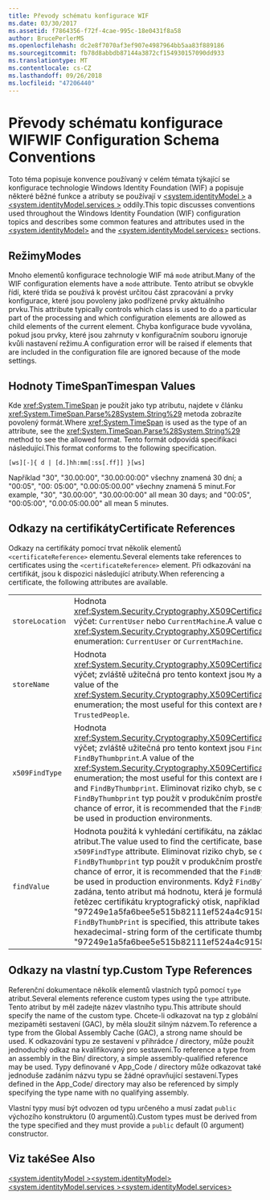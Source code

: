 ```yaml
---
title: Převody schématu konfigurace WIF
ms.date: 03/30/2017
ms.assetid: f7864356-f72f-4cae-995c-18e0431f8a58
author: BrucePerlerMS
ms.openlocfilehash: dc2e8f7070af3ef907e4987964bb5aa83f889186
ms.sourcegitcommit: fb78d8abbdb87144a3872cf154930157090dd933
ms.translationtype: MT
ms.contentlocale: cs-CZ
ms.lasthandoff: 09/26/2018
ms.locfileid: "47206440"
---
```

# <a name="wif-configuration-schema-conventions"></a><span data-ttu-id="0a9dd-102">Převody schématu konfigurace WIF</span><span class="sxs-lookup"><span data-stu-id="0a9dd-102">WIF Configuration Schema Conventions</span></span>
<span data-ttu-id="0a9dd-103">Toto téma popisuje konvence používaný v celém témata týkající se konfigurace technologie Windows Identity Foundation (WIF) a popisuje některé běžné funkce a atributy se používají v [ \<system.identityModel >](../../../docs/framework/configure-apps/file-schema/windows-identity-foundation/system-identitymodel.md) a [ \<system.identityModel.services >](../../../docs/framework/configure-apps/file-schema/windows-identity-foundation/system-identitymodel-services.md) oddíly.</span><span class="sxs-lookup"><span data-stu-id="0a9dd-103">This topic discusses conventions used throughout the Windows Identity Foundation (WIF) configuration topics and describes some common features and attributes used in the [\<system.identityModel>](../../../docs/framework/configure-apps/file-schema/windows-identity-foundation/system-identitymodel.md) and the [\<system.identityModel.services>](../../../docs/framework/configure-apps/file-schema/windows-identity-foundation/system-identitymodel-services.md) sections.</span></span>  
  
<a name="BKMK_Modes"></a>   
## <a name="modes"></a><span data-ttu-id="0a9dd-104">Režimy</span><span class="sxs-lookup"><span data-stu-id="0a9dd-104">Modes</span></span>  
 <span data-ttu-id="0a9dd-105">Mnoho elementů konfigurace technologie WIF má `mode` atribut.</span><span class="sxs-lookup"><span data-stu-id="0a9dd-105">Many of the WIF configuration elements have a `mode` attribute.</span></span> <span data-ttu-id="0a9dd-106">Tento atribut se obvykle řídí, které třída se používá k provést určitou část zpracování a prvky konfigurace, které jsou povoleny jako podřízené prvky aktuálního prvku.</span><span class="sxs-lookup"><span data-stu-id="0a9dd-106">This attribute typically controls which class is used to do a particular part of the processing and which configuration elements are allowed as child elements of the current element.</span></span> <span data-ttu-id="0a9dd-107">Chyba konfigurace bude vyvolána, pokud jsou prvky, které jsou zahrnuty v konfiguračním souboru ignoruje kvůli nastavení režimu.</span><span class="sxs-lookup"><span data-stu-id="0a9dd-107">A configuration error will be raised if elements that are included in the configuration file are ignored because of the mode settings.</span></span>  
  
<a name="BKMK_TimespanValues"></a>   
## <a name="timespan-values"></a><span data-ttu-id="0a9dd-108">Hodnoty TimeSpan</span><span class="sxs-lookup"><span data-stu-id="0a9dd-108">Timespan Values</span></span>  
 <span data-ttu-id="0a9dd-109">Kde <xref:System.TimeSpan> je použít jako typ atributu, najdete v článku <xref:System.TimeSpan.Parse%28System.String%29> metoda zobrazíte povolený formát.</span><span class="sxs-lookup"><span data-stu-id="0a9dd-109">Where <xref:System.TimeSpan> is used as the type of an attribute, see the <xref:System.TimeSpan.Parse%28System.String%29> method to see the allowed format.</span></span> <span data-ttu-id="0a9dd-110">Tento formát odpovídá specifikaci následující.</span><span class="sxs-lookup"><span data-stu-id="0a9dd-110">This format conforms to the following specification.</span></span>  
  
```  
[ws][-]{ d | [d.]hh:mm[:ss[.ff]] }[ws]  
```  
  
 <span data-ttu-id="0a9dd-111">Například "30", "30.00:00", "30.00:00:00" všechny znamená 30 dní; a "00:05", "00: 05:00", "0.00:05:00.00" všechny znamená 5 minut.</span><span class="sxs-lookup"><span data-stu-id="0a9dd-111">For example, "30", "30.00:00", "30.00:00:00" all mean 30 days; and "00:05", "00:05:00", "0.00:05:00.00" all mean 5 minutes.</span></span>  
  
<a name="BKMK_CertificateReferences"></a>   
## <a name="certificate-references"></a><span data-ttu-id="0a9dd-112">Odkazy na certifikáty</span><span class="sxs-lookup"><span data-stu-id="0a9dd-112">Certificate References</span></span>  
 <span data-ttu-id="0a9dd-113">Odkazy na certifikáty pomocí trvat několik elementů `<certificateReference>` elementu.</span><span class="sxs-lookup"><span data-stu-id="0a9dd-113">Several elements take references to certificates using the `<certificateReference>` element.</span></span> <span data-ttu-id="0a9dd-114">Při odkazování na certifikát, jsou k dispozici následující atributy.</span><span class="sxs-lookup"><span data-stu-id="0a9dd-114">When referencing a certificate, the following attributes are available.</span></span>  
  
|||  
|-|-|  
|`storeLocation`|<span data-ttu-id="0a9dd-115">Hodnota <xref:System.Security.Cryptography.X509Certificates.StoreLocation> výčet: `CurrentUser` nebo `CurrentMachine`.</span><span class="sxs-lookup"><span data-stu-id="0a9dd-115">A value of the <xref:System.Security.Cryptography.X509Certificates.StoreLocation> enumeration: `CurrentUser` or `CurrentMachine`.</span></span>|  
|`storeName`|<span data-ttu-id="0a9dd-116">Hodnota <xref:System.Security.Cryptography.X509Certificates.StoreName> výčet; zvláště užitečná pro tento kontext jsou `My` a `TrustedPeople`.</span><span class="sxs-lookup"><span data-stu-id="0a9dd-116">A value of the <xref:System.Security.Cryptography.X509Certificates.StoreName> enumeration; the most useful for this context are `My` and `TrustedPeople`.</span></span>|  
|`x509FindType`|<span data-ttu-id="0a9dd-117">Hodnota <xref:System.Security.Cryptography.X509Certificates.X509FindType> výčet; zvláště užitečná pro tento kontext jsou `FindBySubjectName` a `FindByThumbprint`.</span><span class="sxs-lookup"><span data-stu-id="0a9dd-117">A value of the <xref:System.Security.Cryptography.X509Certificates.X509FindType> enumeration; the most useful for this context are `FindBySubjectName` and `FindByThumbprint`.</span></span> <span data-ttu-id="0a9dd-118">Eliminovat riziko chyb, se doporučuje, který `FindByThumbprint` typ použít v produkčním prostředí.</span><span class="sxs-lookup"><span data-stu-id="0a9dd-118">To eliminate the chance of error, it is recommended that the `FindByThumbprint` type be used in production environments.</span></span>|  
|`findValue`|<span data-ttu-id="0a9dd-119">Hodnota použitá k vyhledání certifikátu, na základě `x509FindType` atribut.</span><span class="sxs-lookup"><span data-stu-id="0a9dd-119">The value used to find the certificate, based on the `x509FindType` attribute.</span></span> <span data-ttu-id="0a9dd-120">Eliminovat riziko chyb, se doporučuje, který `FindByThumbprint` typ použít v produkčním prostředí.</span><span class="sxs-lookup"><span data-stu-id="0a9dd-120">To eliminate the chance of error, it is recommended that the `FindByThumbprint` type be used in production environments.</span></span> <span data-ttu-id="0a9dd-121">Když `FindByThumbPrint` není zadána, tento atribut má hodnotu, která je formulář šestnáctkový řetězec certifikátu kryptografický otisk, například "97249e1a5fa6bee5e515b82111ef524a4c91583f".</span><span class="sxs-lookup"><span data-stu-id="0a9dd-121">When `FindByThumbPrint` is specified, this attribute takes a value that is the hexadecimal-string form of the certificate thumbprint; for example, "97249e1a5fa6bee5e515b82111ef524a4c91583f".</span></span>|  
  
<a name="BKMK_CustomTypeReferences"></a>   
## <a name="custom-type-references"></a><span data-ttu-id="0a9dd-122">Odkazy na vlastní typ.</span><span class="sxs-lookup"><span data-stu-id="0a9dd-122">Custom Type References</span></span>  
 <span data-ttu-id="0a9dd-123">Referenční dokumentace několik elementů vlastních typů pomocí `type` atribut.</span><span class="sxs-lookup"><span data-stu-id="0a9dd-123">Several elements reference custom types using the `type` attribute.</span></span> <span data-ttu-id="0a9dd-124">Tento atribut by měl zadejte název vlastního typu.</span><span class="sxs-lookup"><span data-stu-id="0a9dd-124">This attribute should specify the name of the custom type.</span></span> <span data-ttu-id="0a9dd-125">Chcete-li odkazovat na typ z globální mezipaměti sestavení (GAC), by měla sloužit silným názvem.</span><span class="sxs-lookup"><span data-stu-id="0a9dd-125">To reference a type from the Global Assembly Cache (GAC), a strong name should be used.</span></span> <span data-ttu-id="0a9dd-126">K odkazování typu ze sestavení v přihrádce / directory, může použít jednoduchý odkaz na kvalifikovaný pro sestavení.</span><span class="sxs-lookup"><span data-stu-id="0a9dd-126">To reference a type from an assembly in the Bin/ directory, a simple assembly-qualified reference may be used.</span></span> <span data-ttu-id="0a9dd-127">Typy definované v App_Code / directory může odkazovat také jednoduše zadáním názvu typu se žádné opravňující sestavení.</span><span class="sxs-lookup"><span data-stu-id="0a9dd-127">Types defined in the App_Code/ directory may also be referenced by simply specifying the type name with no qualifying assembly.</span></span>  
  
 <span data-ttu-id="0a9dd-128">Vlastní typy musí být odvozen od typu určeného a musí zadat `public` výchozího konstruktoru (0 argumentů).</span><span class="sxs-lookup"><span data-stu-id="0a9dd-128">Custom types must be derived from the type specified and they must provide a `public` default (0 argument) constructor.</span></span>  
  
## <a name="see-also"></a><span data-ttu-id="0a9dd-129">Viz také</span><span class="sxs-lookup"><span data-stu-id="0a9dd-129">See Also</span></span>  
 [<span data-ttu-id="0a9dd-130">\<system.identityModel ></span><span class="sxs-lookup"><span data-stu-id="0a9dd-130">\<system.identityModel></span></span>](../../../docs/framework/configure-apps/file-schema/windows-identity-foundation/system-identitymodel.md)  
 [<span data-ttu-id="0a9dd-131">\<system.identityModel.services ></span><span class="sxs-lookup"><span data-stu-id="0a9dd-131">\<system.identityModel.services></span></span>](../../../docs/framework/configure-apps/file-schema/windows-identity-foundation/system-identitymodel-services.md)

